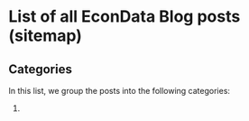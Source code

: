 # List of all EconData Blog posts (sitemap)

## Categories

In this list, we group the posts into the following categories:

1. 

